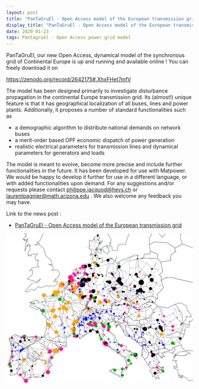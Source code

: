 ```yaml
---
layout: post
title: "PanTaGruEl - Open Access model of the European transmission grid"
display_title: "PanTaGruEl - Open Access model of the European transmission grid"
date: 2020-01-23
tags: Pantagruel - Open Access power grid model
---
```


PanTaGruEl, our new Open Access, dynamical model of the synchronous grid of Continental Europe is up and running and available online ! You can freely download it on 

https://zenodo.org/record/2642175#.XhxFHet7mfV

The model has been designed primarily to investigate disturbance propagation in the continental Europe transmission grid. Its (almost!) unique feature is that it has geographical localization of all buses, lines and power plants. Additionally, it proposes a number of standard functionalities such as

- a demographic algorithm to distribute national demands on network buses
- a merit-order based OPF economic dispatch of power generation
- realistic electrical parameters for transmission lines and dynamical parameters for generators and loads

The model is meant to evolve, become more precise and include further functionalities in the future. It has been developed for use with Matpower. We would be happy to  develop it further for use in a different language, or with added functionalities upon demand. For any suggestions and/or requests please contact philippe.jacquod@hevs.ch or laurentpagnier@math.arizona.edu . We also welcome any feedback you may have.

Link to the news post :
* [PanTaGruEl - Open Access model of the European transmission grid](https://zenodo.org/record/2642175#.Xirjcut7nUp)

<img src="/image/map_inertia.pdf" alt="image" style="width: 700px;"/>
